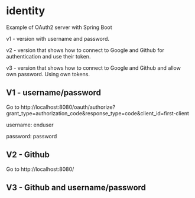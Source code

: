 # identity

Example of OAuth2 server with Spring Boot

v1 - version with username and password.

v2 - version that shows how to connect to Google and Github for authentication and use their token.

v3 - version that shows how to connect to Google and Github and allow own password. Using own tokens.

## V1 - username/password

Go to http://localhost:8080/oauth/authorize?grant_type=authorization_code&response_type=code&client_id=first-client

username: enduser

password: password

## V2 - Github

Go to http://localhost:8080/

## V3 - Github and username/password